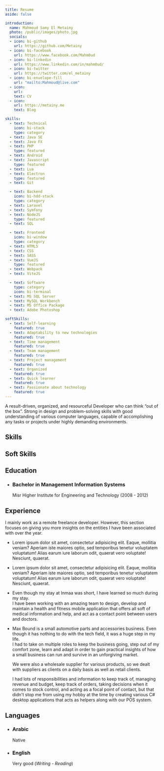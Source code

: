 ```yaml
---
title: Resume
aside: false

introduction:
  name: Mahmoud Samy El Metainy
  photo: /public/images/photo.jpg
  socials:
  - icon: bi-github
    url: https://github.com/Metainy
  - icon: bi-facebook
    url: https://www.facebook.com/Mahm0ud
  - icon: bi-linkedin
    url: https://www.linkedin.com/in/mahm0ud/
  - icon: bi-twitter
    url: https://twitter.com/el_metainy
  - icon: bi-envelope-fill
    url: "mailto:Mahmoud@live.com"
  - icon: 
    url: 
    text: CV
  - icon:
    url: https://metainy.me
    text: Blog

skills:
  - text: Technical
    icon: bi-stack
    type: category
  - text: Java SE
  - text: Java FX
  - text: PHP
    type: featured
  - text: Android
  - text: Javascript
    type: featured
  - text: Lua
  - text: Electron
    type: featured
  - text: Git

  - text: Backend
    icon: bi-hdd-stack
    type: category
  - text: Laravel
  - text: Symfony
  - text: NodeJS
    type: featured
  - text: SQL

  - text: Frontend
    icon: bi-window
    type: category
  - text: HTML5
  - text: CSS
  - text: SASS
  - text: VueJS
    type: featured
  - text: Webpack
  - text: ViteJS

  - text: Software
    type: category
    icon: bi-terminal
  - text: MS SQL Server
  - text: MySQL Workbench
  - text: MS Office Package
  - text: Adobe Photoshop

softSkills:
  - text: Self-learning
    featured: true
  - text: Adaptability to new technologies
    featured: true
  - text: Time management
    featured: true
  - text: Team management
    featured: true
  - text: Project management
    featured: true
  - text: Organized
    featured: true
  - text: Quick learner
    featured: true
  - text: Passionate about technology
    featured: true
---
```


A result-driven, organized, and resourceful Developer who can think “out of the box”. Strong in design and
problem-solving skills with good understanding of various computer languages, capable of accomplishing any
tasks or projects under highly demanding environments.

## Skills

<Skills :skills="$frontmatter.skills"></Skills>

## Soft Skills

<SoftSkills :skills="$frontmatter.softSkills"></SoftSkills>

## Education

* ### Bachelor in Management Information Systems
  Misr Higher Institute for Engineering and Technology (2008 - 2012)

## Experience

I mainly work as a remote freelance developer. However, this section focuses on giving you more insights on the entities
I have been associated with over the year.

* <JobHeader :job='{ date: "2020 - Present day", title: "Technical Lead", company: "Gamers Lounge"}'></JobHeader>

  Lorem ipsum dolor sit amet, consectetur adipisicing elit. Eaque, mollitia veniam? Aperiam iste maiores optio,
  sed temporibus tenetur voluptatem voluptatum! Alias earum iure laborum odit, quaerat vero voluptate! Nesciunt,
  quaerat.


* <JobHeader :job='{ date: "2018 - 2020", title: "Back-end Developer", company: "ABC Hosting LTD"}'></JobHeader>

  Lorem ipsum dolor sit amet, consectetur adipisicing elit. Eaque, mollitia veniam? Aperiam iste maiores optio, sed
  temporibus tenetur voluptatem voluptatum! Alias earum iure laborum odit, quaerat vero voluptate! Nesciunt, quaerat.


* <JobHeader :job='{ date: "2014 - 2015", title: "Android Developer", company: "Inmaa Solutions"}'></JobHeader>

  Even though my stay at Inmaa was short, I have learned so much during my stay.  
  I have been working with an amazing team to design, develop and maintain a health and fitness mobile application that
  offers all soft of medical information and help, and act as a contact point between users and doctors.


* <JobHeader :job='{ date: "2012 - 2017", title: "Co-Founder", company: "Max Bound"}'></JobHeader>

  Max Bound is a small automotive parts and accessories business. Even though it has nothing to do with the tech field,
  it was a huge step in my life.  
  I had to take on multiple roles to keep the business going, step out of my comfort zone, learn
  and adapt in order to gain practical insights of how a small business can run and survive in an unforgiving market.

  We were also a wholesale supplier for various products, so we dealt with suppliers as clients on a daily basis as well
  as retail clients.

  I had lots of responsibilities and information to keep track of, managing revenue and budget, keep track of
  orders, taking decisions when it comes to stock control, and acting as a focal point of contact, but that didn't stop
  me from using my hobby at the time by creating various C# desktop applications that acts
  as helpers along with our POS system.

## Languages

* ### Arabic
  Native
* ### English
  Very good (_Writing - Reading_)
